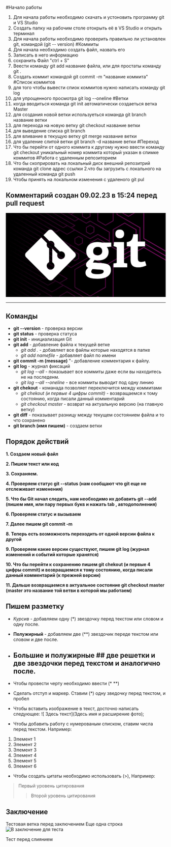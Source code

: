 
#Начало работы
1. Для начала работы необходимо скачать и устоновить программу git и VS Studio
2. Создать папку на рабочим столе отокрыть её в VS Studio и открыть терминал
3. Для начала работы необходимо проверить правильно ли установлен git, командой (git --
version)
#Коммиты
1. Для начала необходимо создать файл, назвать его
2. Записать в него информацию
3. сохранить Файл "ctrl + S"
4. Веести команду git add название файла, или для простаты команду git .
5. Создать коммит командой git commit -m "название коммита"
#Список коммитов
1. для того чтобы вывести спиок коммитов нужно написать команду git log
2. для упрощенного просмотра git log --oneline 
#Ветки
1. когда вводиться команда git init автоматически создаеться ветка Master
2. для создания новой ветки используеться команда git branch название ветки
3. для перехода на новую ветку git checkout название ветки
4. для выведение списка git branch
5. для вливание в текущую ветку git merge название ветки
6. для удаление слитой ветки git branch -d название ветки
#Переход
1. Что бы перейти от одного коммита к другому нужно ввести команду git checkout уникальный номер коммита который указан в спимке коммитов
#Работа с удаленным репозиторием
1. Что бы скоприровать на локальный диск внешний репозитрий команда git clone адрес ссылки
2.что бы загрузить с локального на удаленный команда git push
3. Чтобы принять на локальном изменения с удаленого git pul

## **Комментарий создан 09.02.23 в 15:24 перед pull request** ## 

![Знакомство с контролем версий](1.jpg)
* **
## **Команды** ##
* **git --version** - проверка версии
* **git status** - проверка статуса
* **git init** - инициализация Git 
* **git add** - добавление файла к текущей ветке
   - *git add .* - добавляет все файлы которые находятся в папке
   - *git add namefile* - добавляет файл по имени
* **git commit -m (message)** "- добавление комментария к файлу.
* **git log** - журнал фиксаций
    - *git log --all* - показывает все коммиты даже если вы находитесь не на последенм.
    - *git log --all --oneline* - все коммиты выводит под одну линию
* **git chekout** - команада позволяет переключится между коммитами
     - *git chekout (и первые 4 цифры commit)*  - возвращаемся к тому состоянию, когда писали данный комментарий
     - *git checkout master* - возврат на актуальную версию (на главную ветку)
* **git diff** - показывает разницу между текущем состоянием файла и то что сохранено
* **git branch (имя пишем)** - создаем ветки
## **Порядок действий** ##
**1. Создаем новый файл**

**2. Пишем текст или код**

**3. Сохраняем.**

**4. Проверяем статус  git --status (нам сообщают что git еще не отслеживает изменения)**

**5. Что бы Git начал следить, нам необходимо их добавить git --add (пишем имя, или пару первых букв и нажать tab , автодополнения)**

**6. Проверяем статус и вызываем** 

**7. Далее пишем git commit -m**

**8. Теперь есть возможнсоть переходить от одной версии файла к другой**

**9. Проверяем какие версии существуют, пишем git log (журнал изменений и событий которые хранятся)**

**10. Что бы перейти к сохранению пишем git chekout (и первые 4 цифры commit) и возвращаемся к тому состоянию, когда писали данный комментарий (к прежней версии)**

**11. Дальше возвращаемся в актуальное состояние  git checkout master (master это название той ветви в которой мы работаем)**

## **Пишем разметку** ##
* *Курсив* - добавляем одну (*) звездочку перед текстом или словом и одну после. 
* **Полужирный** - добавляем две (**) звездочик переде текстом или словом и две после.
* ## **Большие и полужирные** ## две решетки и две звездочки перед текстом и аналогично после.
* Чтобы провести черту необходимо ввести (* **)
* Сделать отступ и маркер. Ставим (*) одну зведочку перед текстом, и пробел
* Чтобы вставить изображение в текст, досточно написать следующее: ![ Здесь текст](Здесь имя и расширение фото);
 
* Чтобы добавить работу с нумерованым списком, ставим числа перед текстом. Например:
1. Элемент 1
2. Элемент 2
3. Элемент 3
4. Элемент 4
5. Элемент 5
6. Элемент 6
* Чтобы создать цитаты необходимо использовать (>), Например: 
> Первый уровень цитирования
>> Второй уровень цитирования

## **Заключение** ##
Тестовая ветка перед заключением
Еще одна строка
![В заключение для теста](2.jpg)

   Тест перед слиянием



